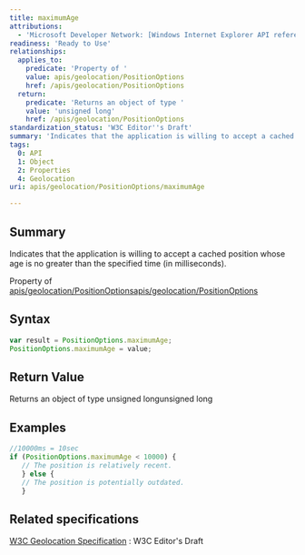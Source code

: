```yaml
---
title: maximumAge
attributions:
  - 'Microsoft Developer Network: [Windows Internet Explorer API reference Article](http://msdn.microsoft.com/en-us/library/ie/hh828809%28v=vs.85%29.aspx)'
readiness: 'Ready to Use'
relationships:
  applies_to:
    predicate: 'Property of '
    value: apis/geolocation/PositionOptions
    href: /apis/geolocation/PositionOptions
  return:
    predicate: 'Returns an object of type '
    value: 'unsigned long'
    href: /apis/geolocation/PositionOptions
standardization_status: 'W3C Editor''s Draft'
summary: 'Indicates that the application is willing to accept a cached position whose age is no greater than the specified time (in milliseconds).'
tags:
  0: API
  1: Object
  2: Properties
  4: Geolocation
uri: apis/geolocation/PositionOptions/maximumAge

---
```

## <span>Summary</span>

Indicates that the application is willing to accept a cached position whose age is no greater than the specified time (in milliseconds).

Property of [apis/geolocation/PositionOptions](/apis/geolocation/PositionOptions)[apis/geolocation/PositionOptions](/apis/geolocation/PositionOptions)

## <span>Syntax</span>

``` js
var result = PositionOptions.maximumAge;
PositionOptions.maximumAge = value;
```

## <span>Return Value</span>

Returns an object of type unsigned longunsigned long

## <span>Examples</span>

``` js
//10000ms = 10sec
if (PositionOptions.maximumAge < 10000) {
   // The position is relatively recent.
   } else {
   // The position is potentially outdated.
   }
```

## <span>Related specifications</span>

[W3C Geolocation Specification](http://dev.w3.org/geo/api/spec-source.html)
:   W3C Editor's Draft
